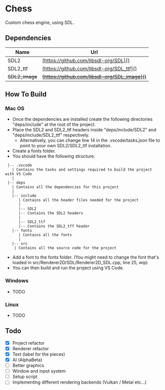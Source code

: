 # Chess
Custom chess engine, using SDL.

## Dependencies
| Name | Url |
| ---- | --- |
| SDL2 | [https://github.com/libsdl-org/SDL]() |
| SDL2_ttf | [https://github.com/libsdl-org/SDL_ttf]() |
| ~~SDL2_image~~ | ~~[https://github.com/libsdl-org/SDL_image]()~~ |


## How To Build
### Mac OS
* Once the dependencies are installed create the following directories "deps/include" at the root of the project.
* Place the SDL2 and SDL2_ttf headers inside "deps/include/SDL2" and "deps/include/SDL2_ttf" respectively.
    * Alternatively, you can change line 14 in the .vscode/tasks.json file to point to your own SDL2/SDL2_ttf installation.
* Create a fonts folder.
* You should have the following structure:
```
 |-- .vscode
   | Contains the tasks and settings required to build the project with VS Code
   |
 |-- deps
   | Contains all the dependencies for this project
   |
   |-- include
      | Contains all the header files needed for the project
      |
      |-- SDL2
      |-- Contains the SDL2 headers
      |
      |-- SDL2_ttf
      |-- Contains the SDL2_tff header
   |-- fonts
      | Contains all the fonts
      |
   |-- src
    | Contains all the source code for the project

```
* Add a font to the fonts folder. (You might need to change the font that's loaded in src/Renderer2D/SDL/Renderer2D_SDL.cpp, line 25, wip)
* You can then build and run the project using VS Code.

### Windows
* TODO

### Linux
* TODO

## Todo
- [x] Project refactor
- [x] Renderer refactor
- [x] Text (label for the pieces)
- [x] AI (AlphaBeta)
- [ ] Better graphics
- [ ] Window and input system
- [ ] Setup script
- [ ] Implementing different rendering backends (Vulkan / Metal etc...)